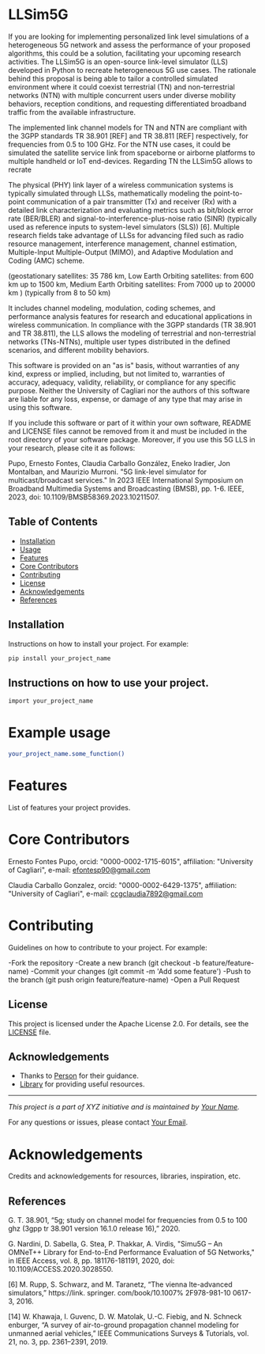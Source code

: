 # LLSim5G

If you are looking for implementing personalized link level simulations of a heterogeneous 5G network and assess the
performance of your proposed algorithms, this could be a solution, facilitating your upcoming research activities. 
The LLSim5G is an open-source link-level simulator (LLS) developed in Python to recreate heterogeneous 5G use cases.
The rationale behind this proposal is being able to tailor a controlled simulated environment where it could coexist
terrestrial (TN) and non-terrestrial networks (NTN) with multiple concurrent users under diverse mobility behaviors,
reception conditions, and requesting differentiated broadband traffic from the available infrastructure.

The implemented link channel models for TN and NTN are compliant with the 3GPP standards TR 38.901 [REF] and TR 38.811 [REF]
respectively, for frequencies from 0.5 to 100 GHz. For the NTN use cases, it could be simulated the satellite service link
from spaceborne or airborne platforms to multiple handheld or IoT end-devices. Regarding TN the LLSim5G allows to recrate  

The physical (PHY) link layer of a wireless communication systems is typically simulated through LLSs, mathematically 
modeling the point-to-point communication of a pair transmitter (Tx) and receiver (Rx) with a detailed link characterization
and evaluating metrics such as bit/block error rate (BER/BLER) and signal-to-interference-plus-noise ratio (SINR) (typically
used as reference inputs to system-level simulators (SLS)) [6]. Multiple research fields take advantage of LLSs for
advancing filed such as radio resource management, interference management, channel estimation, Multiple-Input
Multiple-Output (MIMO), and Adaptive Modulation and Coding (AMC) scheme. 

(geostationary satellites: 35 786 km, Low Earth Orbiting satellites: from 600 km up to 1500 km, Medium
Earth Orbiting satellites: From 7000 up to 20000 km  )
(typically from 8 to 50 km)

It includes channel modeling, modulation, coding schemes, and performance 
analysis features for research and
educational applications in wireless communication. In compliance with the 3GPP standards (TR 38.901 and TR 38.811),
the LLS allows the modeling of terrestrial and non-terrestrial networks (TNs-NTNs), multiple user types distributed in
the defined scenarios, and different mobility behaviors.

This software is provided on an "as is" basis, without warranties of any kind, express or implied, including, but not
limited to, warranties of accuracy, adequacy, validity, reliability, or compliance for any specific purpose. Neither the
University of Cagliari nor the authors of this software are liable for any loss, expense, or damage of any type that may
arise in using this software.

If you include this software or part of it within your own software, README and LICENSE files cannot be removed from it
and must be included in the root directory of your software package.  Moreover, if you use this 5G LLS in your research,
please cite it as follows:

Pupo, Ernesto Fontes, Claudia Carballo González, Eneko Iradier, Jon Montalban, and Maurizio Murroni. "5G link-level
simulator for multicast/broadcast services." In 2023 IEEE International Symposium on Broadband Multimedia Systems and
Broadcasting (BMSB), pp. 1-6. IEEE, 2023, doi: 10.1109/BMSB58369.2023.10211507.

## Table of Contents

- [Installation](#installation)
- [Usage](#usage)
- [Features](#features)
- [Core Contributors](#contributors)
- [Contributing](#contributing)
- [License](#license)
- [Acknowledgements](#acknowledgements)
- [References](#acknowledgements)


## Installation

Instructions on how to install your project. For example:

```bash
pip install your_project_name
```

## Instructions on how to use your project.

```bash
import your_project_name
```

# Example usage

```bash
your_project_name.some_function()
```

# Features
List of features your project provides.

# Core Contributors

Ernesto Fontes Pupo, orcid: "0000-0002-1715-6015", affiliation: "University of Cagliari", e-mail: efontesp90@gmail.com

Claudia Carballo Gonzalez, orcid: "0000-0002-6429-1375", affiliation: "University of Cagliari", e-mail: ccgclaudia7892@gmail.com

# Contributing

Guidelines on how to contribute to your project. For example:

-Fork the repository
-Create a new branch (git checkout -b feature/feature-name)
-Commit your changes (git commit -m 'Add some feature')
-Push to the branch (git push origin feature/feature-name)
-Open a Pull Request

## License

This project is licensed under the Apache License 2.0. For details, see the [LICENSE](./LICENSE) file.

## Acknowledgements

- Thanks to [Person](https://github.com/person) for their guidance.
- [Library](https://link-to-library) for providing useful resources.

---

*This project is a part of XYZ initiative and is maintained by [Your Name](https://github.com/your-github-profile).*

For any questions or issues, please contact [Your Email](mailto:your-email@example.com).

# Acknowledgements

Credits and acknowledgements for resources, libraries, inspiration, etc.

## References


G. T. 38.901, “5g; study on channel model for frequencies from 0.5 to 100 ghz (3gpp tr 38.901 version 16.1.0 release 16),” 2020.

G. Nardini, D. Sabella, G. Stea, P. Thakkar, A. Virdis, "Simu5G – An OMNeT++ Library for End-to-End Performance
Evaluation of 5G Networks," in IEEE Access, vol. 8, pp. 181176-181191, 2020, doi: 10.1109/ACCESS.2020.3028550.

[6] M. Rupp, S. Schwarz, and M. Taranetz, “The vienna lte-advanced simulators,” https://link. springer. com/book/10.1007% 2F978-981-10
0617-3, 2016.

[14] W. Khawaja, I. Guvenc, D. W. Matolak, U.-C. Fiebig, and N. Schneck enburger, “A survey of air-to-ground propagation channel modeling for
unmanned aerial vehicles,” IEEE Communications Surveys & Tutorials, vol. 21, no. 3, pp. 2361–2391, 2019.